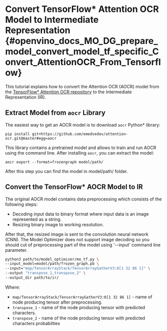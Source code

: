 # Convert TensorFlow* Attention OCR Model to Intermediate Representation {#openvino_docs_MO_DG_prepare_model_convert_model_tf_specific_Convert_AttentionOCR_From_Tensorflow}

This tutorial explains how to convert the Attention OCR (AOCR) model from the [TensorFlow* Attention OCR repository](https://github.com/emedvedev/attention-ocr) to the Intermediate Representation (IR).

## Extract Model from `aocr` Library

The easiest way to get an AOCR model is to download `aocr` Python\* library:
```
pip install git+https://github.com/emedvedev/attention-ocr.git@master#egg=aocr
```
This library contains a pretrained model and allows to train and run AOCR using the command line. After installing `aocr`, you can extract the model:
```
aocr export --format=frozengraph model/path/
```
After this step you can find the model in model/path/ folder.

## Convert the TensorFlow* AOCR Model to IR

The original AOCR model contains data preprocessing which consists of the following steps:
* Decoding input data to binary format where input data is an image represented as a string.
* Resizing binary image to working resolution.

After that, the resized image is sent to the convolution neural network (CNN). The Model Optimizer does not support image decoding so you should cut of preprocessing part of the model using '--input' command line parameter. 
```sh
python3 path/to/model_optimizer/mo_tf.py \
--input_model=model/path/frozen_graph.pb \
--input="map/TensorArrayStack/TensorArrayGatherV3:0[1 32 86 1]" \
--output "transpose_1,transpose_2" \
--output_dir path/to/ir/
```

Where:
* `map/TensorArrayStack/TensorArrayGatherV3:0[1 32 86 1]` - name of node producing tensor after preprocessing.
* `transpose_1` - name of the node producing tensor with predicted characters.
* `transpose_2` - name of the node producing tensor with predicted characters probabilties